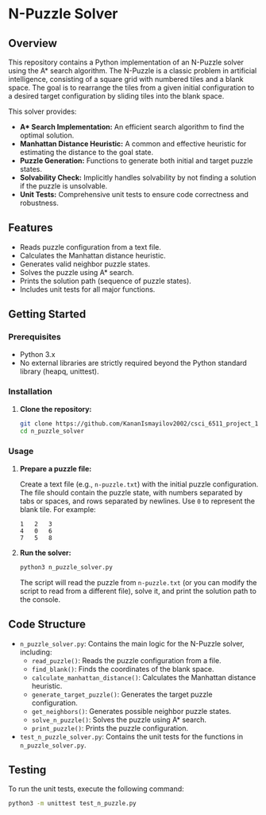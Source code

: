 # N-Puzzle Solver

## Overview

This repository contains a Python implementation of an N-Puzzle solver using the A* search algorithm. The N-Puzzle is a classic problem in artificial intelligence, consisting of a square grid with numbered tiles and a blank space. The goal is to rearrange the tiles from a given initial configuration to a desired target configuration by sliding tiles into the blank space.

This solver provides:

*   **A\* Search Implementation:**  An efficient search algorithm to find the optimal solution.
*   **Manhattan Distance Heuristic:**  A common and effective heuristic for estimating the distance to the goal state.
*   **Puzzle Generation:**  Functions to generate both initial and target puzzle states.
*   **Solvability Check:** Implicitly handles solvability by not finding a solution if the puzzle is unsolvable.
*   **Unit Tests:**  Comprehensive unit tests to ensure code correctness and robustness.

## Features

*   Reads puzzle configuration from a text file.
*   Calculates the Manhattan distance heuristic.
*   Generates valid neighbor puzzle states.
*   Solves the puzzle using A* search.
*   Prints the solution path (sequence of puzzle states).
*   Includes unit tests for all major functions.

## Getting Started

### Prerequisites

*   Python 3.x
*   No external libraries are strictly required beyond the Python standard library (heapq, unittest).

### Installation

1.  **Clone the repository:**

    ```bash
    git clone https://github.com/KananIsmayilov2002/csci_6511_project_1.git
    cd n_puzzle_solver
    ```


### Usage

1.  **Prepare a puzzle file:**

    Create a text file (e.g., `n-puzzle.txt`) with the initial puzzle configuration. The file should contain the puzzle state, with numbers separated by tabs or spaces, and rows separated by newlines.  Use `0` to represent the blank tile.  For example:

    ```
    1   2   3
    4   0   6
    7   5   8
    ```

2.  **Run the solver:**

    ```bash
    python3 n_puzzle_solver.py
    ```

    The script will read the puzzle from `n-puzzle.txt` (or you can modify the script to read from a different file), solve it, and print the solution path to the console.


## Code Structure

*   `n_puzzle_solver.py`: Contains the main logic for the N-Puzzle solver, including:
    *   `read_puzzle()`: Reads the puzzle configuration from a file.
    *   `find_blank()`: Finds the coordinates of the blank space.
    *   `calculate_manhattan_distance()`: Calculates the Manhattan distance heuristic.
    *   `generate_target_puzzle()`: Generates the target puzzle configuration.
    *   `get_neighbors()`: Generates possible neighbor puzzle states.
    *   `solve_n_puzzle()`: Solves the puzzle using A* search.
    *   `print_puzzle()`: Prints the puzzle configuration.
*   `test_n_puzzle_solver.py`: Contains the unit tests for the functions in `n_puzzle_solver.py`.

## Testing

To run the unit tests, execute the following command:

```bash
python3 -m unittest test_n_puzzle.py
